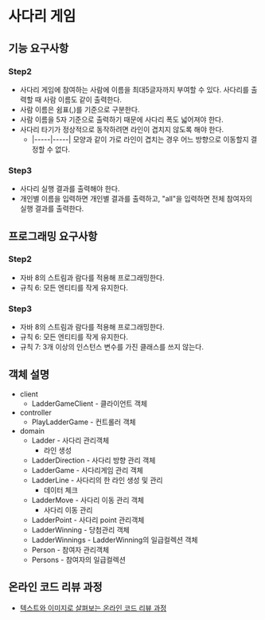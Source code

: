 # 사다리 게임
## 기능 요구사항
### Step2
* 사다리 게임에 참여하는 사람에 이름을 최대5글자까지 부여할 수 있다. 사다리를 출력할 때 사람 이름도 같이 출력한다.
* 사람 이름은 쉼표(,)를 기준으로 구분한다.
* 사람 이름을 5자 기준으로 출력하기 때문에 사다리 폭도 넓어져야 한다.
* 사다리 타기가 정상적으로 동작하려면 라인이 겹치지 않도록 해야 한다.
    *  |-----|-----| 모양과 같이 가로 라인이 겹치는 경우 어느 방향으로 이동할지 결정할 수 없다.
### Step3
* 사다리 실행 결과를 출력해야 한다.
* 개인별 이름을 입력하면 개인별 결과를 출력하고, "all"을 입력하면 전체 참여자의 실행 결과를 출력한다.

## 프로그래밍 요구사항
### Step2
* 자바 8의 스트림과 람다를 적용해 프로그래밍한다.
* 규칙 6: 모든 엔티티를 작게 유지한다.
### Step3
* 자바 8의 스트림과 람다를 적용해 프로그래밍한다.
* 규칙 6: 모든 엔티티를 작게 유지한다.
* 규칙 7: 3개 이상의 인스턴스 변수를 가진 클래스를 쓰지 않는다.

## 객체 설명
* client
    * LadderGameClient - 클라이언트 객체
* controller
    * PlayLadderGame - 컨트롤러 객체
* domain
    * Ladder - 사다리 관리객체
        * 라인 생성
    * LadderDirection - 사다리 방향 관리 객체
    * LadderGame - 사다리게임 관리 객체
    * LadderLine - 사다리의 한 라인 생성 및 관리
        * 데이터 체크
    * LadderMove - 사다리 이동 관리 객체
        * 사다리 이동 관리
    * LadderPoint - 사다리 point 관리객체
    * LadderWinning - 당첨관리 객체
    * LadderWinnings - LadderWinning의 일급컬렉션 객체
    * Person - 참여자 관리객체
    * Persons - 참여자의 일급컬렉션
  

## 온라인 코드 리뷰 과정
* [텍스트와 이미지로 살펴보는 온라인 코드 리뷰 과정](https://github.com/nextstep-step/nextstep-docs/tree/master/codereview)